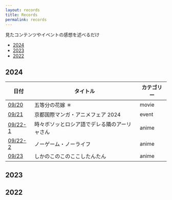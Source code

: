 ```yaml
---
layout: records
title: Records
permalink: records
---
```


見たコンテンツやイベントの感想を述べるだけ

- [2024](#2024)
- [2023](#2023)
- [2022](#2022)

## 2024

|日付|タイトル|カテゴリー|
|--|--|--|
|[09/20](./2024/0920)|五等分の花嫁 ＊|movie|
|[09/21](./2024/0921)|京都国際マンガ・アニメフェア 2024|event|
|[09/22-1](./2024/0922-1)|時々ボソッとロシア語でデレる隣のアーリャさん|anime|
|[09/22-2](./2024/0922-2)|ノーゲーム・ノーライフ|anime|
|[09/23](./2024/0923)|しかのこのこのここしたんたん|anime|

## 2023

## 2022

